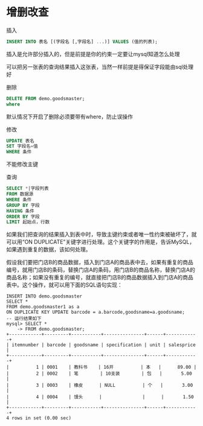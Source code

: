 # 增删改查

插入

```sql
INSERT INTO 表名 [(字段名 [,字段名] ...)] VALUES (值的列表);
```

插入是允许部分插入的，但是前提是你的约束一定要让mysql知道怎么处理



可以把另一张表的查询结果插入这张表，当然一样前提是得保证字段能由sql处理好







删除

```sql
DELETE FROM demo.goodsmaster;
where
```

默认情况下开启了删除必须要带有where，防止误操作





修改

```sql
UPDATE 表名
SET 字段名=值
WHERE 条件
```

不能修改主键





查询

```sql
SELECT *|字段列表
FROM 数据源
WHERE 条件
GROUP BY 字段
HAVING 条件
ORDER BY 字段
LIMIT 起始点，行数
```









如果我们把查询的结果插入到表中时，导致主键约束或者唯一性约束被破坏了，就可以用“ON DUPLICATE”关键字进行处理。这个关键字的作用是，告诉MySQL，如果遇到重复的数据，该如何处理。

假设我们要把门店B的商品数据，插入到门店A的商品表中去，如果有重复的商品编号，就用门店B的条码，替换门店A的条码，用门店B的商品名称，替换门店A的商品名称；如果没有重复的编号，就直接把门店B的商品数据插入到门店A的商品表中。这个操作，就可以用下面的SQL语句实现：

```
INSERT INTO demo.goodsmaster 
SELECT *
FROM demo.goodsmaster1 as a
ON DUPLICATE KEY UPDATE barcode = a.barcode,goodsname=a.goodsname;
-- 运行结果如下
mysql> SELECT *
    -> FROM demo.goodsmaster;
+------------+---------+-----------+---------------+------+------------+
| itemnumber | barcode | goodsname | specification | unit | salesprice |
+------------+---------+-----------+---------------+------+------------+
|          1 | 0001    | 教科书    | 16开          | 本   |      89.00 |
|          2 | 0002    | 笔        | 10支装        | 包   |       5.00 |
|          3 | 0003    | 橡皮      | NULL          | 个   |       3.00 |
|          4 | 0004    | 馒头      |               |      |       1.50 |
+------------+---------+-----------+---------------+------+------------+
4 rows in set (0.00 sec)
```